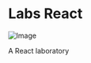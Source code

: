 # Labs React

![Image](https://github.com/user-attachments/assets/f2fdaea6-5d59-474c-a2c3-6e4416156d28)

A React laboratory
